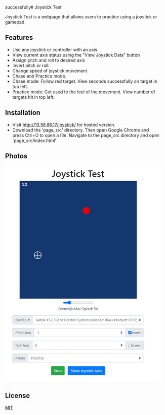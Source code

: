 successfully# Joystick Test

Joystick Test is a webpage that allows users to practice using a joystick or gamepad.

## Features
* Use any joystick or controller with an axis
* View current axis status using the "View Joystick Data" button
* Assign pitch and roll to desired axis
* Invert pitch or roll.
* Change speed of joystick movement
* Chase and Practice mode.
* Chase mode: Follow red target. View seconds successfully on target in top left.
* Practice mode: Get used to the feel of the movement. View number of targets hit in top left.

## Installation
* Visit http://13.58.66.17/joystick/ for hosted version.
* Download the 'page_src' directory. Then open Google Chrome and press Ctrl+O to open a file. Navigate to the page_src directory and open 'page_src/index.html'

## Photos

![Image of Webpage](./screenshot.png)


## License
[MIT](https://choosealicense.com/licenses/mit/)

